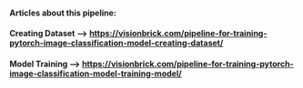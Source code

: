 #### Articles about this pipeline: 
#### Creating Dataset --> https://visionbrick.com/pipeline-for-training-pytorch-image-classification-model-creating-dataset/
#### Model Training --> https://visionbrick.com/pipeline-for-training-pytorch-image-classification-model-training-model/
